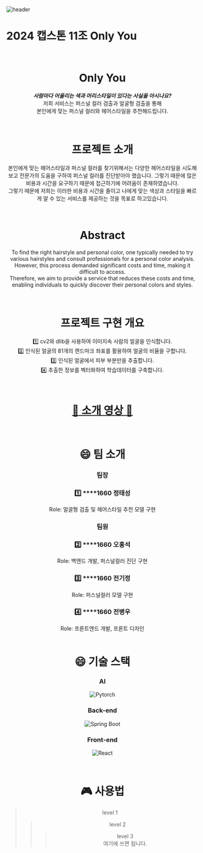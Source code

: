 ![header](https://capsule-render.vercel.app/api?type=waving&color=gradient&height=300&section=header&text=Only%20You&fontSize=90)
# 2024 캡스톤 11조 **Only You**
<br>
<div align=center>

# Only You
***사람마다 어울리는 색과 머리스타일이 있다는 사실을 아시나요?***<br>저희 서비스는 퍼스널 컬러 검출과 얼굴형 검출을 통해 <br>본인에게 맞는 퍼스널 컬러와 헤어스타일을 추천해드립니다.

<br>

# 프로젝트 소개
본인에게 맞는 헤어스타일과 퍼스널 컬러를 찾기위해서는 다양한 헤어스타일을 시도해보고 전문가의 도움을 구하여 퍼스널 컬러를 진단받아야 했습니다. 그렇기 때문에 많은 비용과 시간을 요구하기 때문에 접근하기에 어려움이 존재하였습니다. <br>
그렇기 때문에 저희는 이러한 비용과 시간을 줄이고 나에게 맞는 색상과 스타일을 빠르게 알 수 있는 서비스를 제공하는 것을 목표로 하고있습니다.

<br>

# Abstract
To find the right hairstyle and personal color, one typically needed to try various hairstyles and consult professionals for a personal color analysis. However, this process demanded significant costs and time, making it difficult to access. <br>
Therefore, we aim to provide a service that reduces these costs and time, enabling individuals to quickly discover their personal colors and styles.

<br>

# 프로젝트 구현 개요
:one: cv2와 dlib을 사용하여 이미지속 사람의 얼굴을 인식합니다.<br>
:two: 인식된 얼굴의 81개의 랜드마크 좌표를 활용하여 얼굴의 비율을 구합니다.<br>
:three: 인식된 얼굴에서 피부 부분만을 추출합니다.<br>
:four: 추출한 정보를 벡터화하여 학습데이터를 구축합니다.

<br>

# [:link: 소개 영상 :link:](www.youtube.com)
<br>




# :smile: 팀 소개
###  팀장 
### :one: ****1660 정태성 <br>
Role: 얼굴형 검출 및 헤어스타일 추천 모델 구현
###  팀원  <br>
### :two: ****1660 오홍석
Role: 백엔드 개발, 퍼스널컬러 진단 구현
### :three: ****1660 전기정 
Role: 퍼스널컬러 모델 구현
### :four: ****1660 전병우  
Role: 프론트엔드 개발, 프론트 디자인
<br>
<br>
# :smile: 기술 스택
### AI
![Pytorch](https://img.shields.io/badge/PyTorch-EE4C2C.svg?style=flat-square&logo=React&logoColor=white)
### Back-end
![Spring Boot](https://img.shields.io/badge/SpringBoot-6DB33F.svg?style=flat-square&logo=React&logoColor=white)
### Front-end
![React](https://img.shields.io/badge/React-61DAFB.svg?style=flat-square&logo=React&logoColor=white)

<br>

# :video_game: 사용법
>level 1
>>level 2
>>>level 3<br> 여기에 쓰면 됩니다.

</div>
